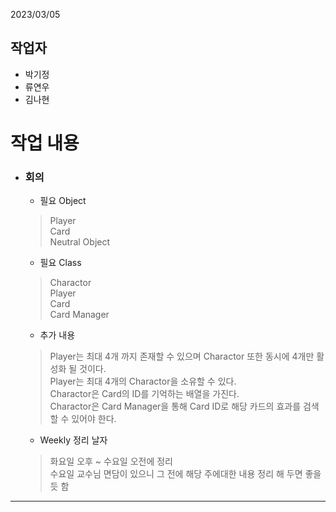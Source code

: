 2023/03/05

## 작업자
+ 박기정
+ 류연우
+ 김나현

# 작업 내용
- ### 회의
    + 필요 Object
    > Player\
    > Card\
    > Neutral Object

    + 필요 Class
    > Charactor\
    > Player\
    > Card\
    > Card Manager

    + 추가 내용
    > Player는 최대 4개 까지 존재할 수 있으며 Charactor 또한 동시에 4개만 활성화 될 것이다.\
    > Player는 최대 4개의 Charactor을 소유할 수 있다.\
    > Charactor은 Card의 ID를 기억하는 배열을 가진다.\
    > Charactor은 Card Manager을 통해 Card ID로 해당 카드의 효과를 검색할 수 있어야 한다.

    + Weekly 정리 날자
    > 화요일 오후 ~ 수요일 오전에 정리\
    > 수요일 교수님 면담이 있으니 그 전에 해당 주에대한 내용 정리 해 두면 좋을 듯 함
----------------------------------------------------
